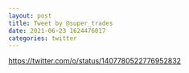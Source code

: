 ```yaml
--- 
layout: post 
title: Tweet by @super_trades 
date: 2021-06-23 1624476017 
categories: twitter 
--- 
```

https://twitter.com/o/status/1407780522776952832